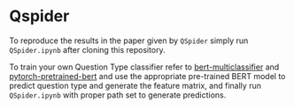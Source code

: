 # Qspider

To reproduce the results in the paper given by `QSpider` simply run `QSpider.ipynb` after cloning this repository.

To train your own Question Type classifier refer to [bert-multiclassifier](https://github.com/kaushaltrivedi/bert-toxic-comments-multilabel)
and [pytorch-pretrained-bert](https://github.com/huggingface/pytorch-pretrained-BERT) and use the appropriate pre-trained BERT model to predict question type and generate the feature matrix,
and finally run `QSpider.ipynb` with proper path set to generate predictions.
